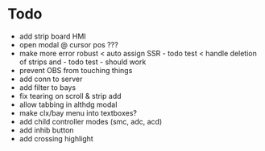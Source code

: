 ﻿# Todo

* add strip board HMI
* open modal @ cursor pos ???
* make more error robust
< auto assign SSR - todo test
< handle deletion of strips and - todo test - should work
* prevent OBS from touching things
* add conn to server
* add filter to bays
* fix tearing on scroll & strip add
* allow tabbing in althdg modal
* make clx/bay menu into textboxes?
* add child controller modes (smc, adc, acd)
* add inhib button
* add crossing highlight